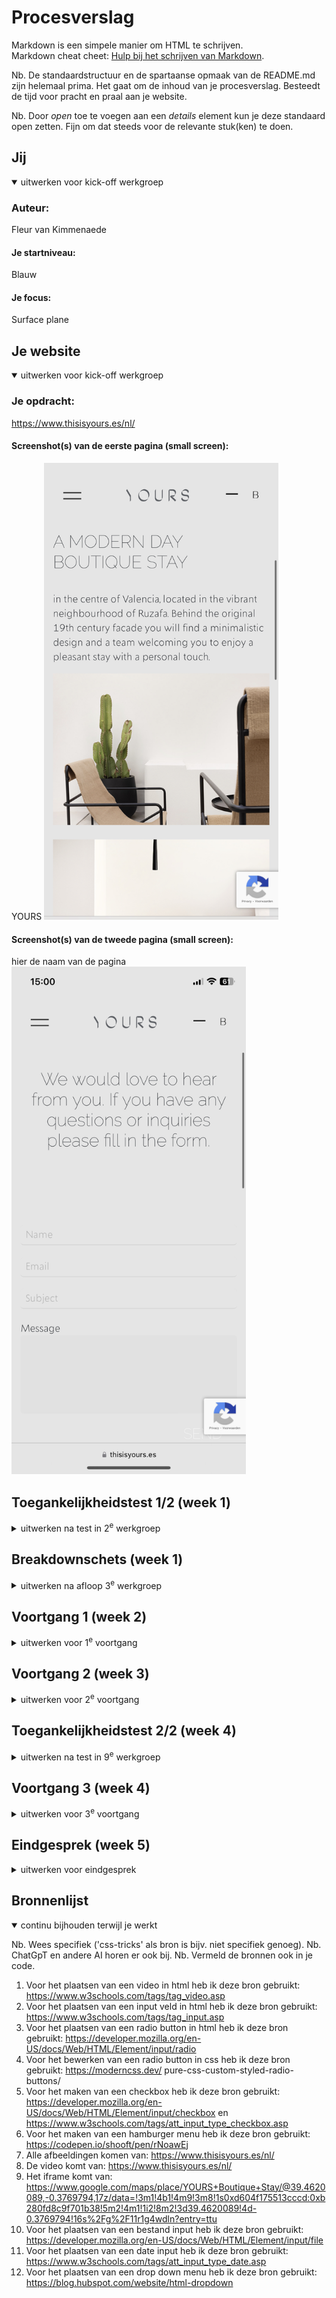 # Procesverslag
Markdown is een simpele manier om HTML te schrijven.  
Markdown cheat cheet: [Hulp bij het schrijven van Markdown](https://github.com/adam-p/markdown-here/wiki/Markdown-Cheatsheet).

Nb. De standaardstructuur en de spartaanse opmaak van de README.md zijn helemaal prima. Het gaat om de inhoud van je procesverslag. Besteedt de tijd voor pracht en praal aan je website.

Nb. Door *open* toe te voegen aan een *details* element kun je deze standaard open zetten. Fijn om dat steeds voor de relevante stuk(ken) te doen.





## Jij

<details open>
  <summary>uitwerken voor kick-off werkgroep</summary>

  ### Auteur:
  Fleur van Kimmenaede

  #### Je startniveau:
  Blauw

  #### Je focus:
  Surface plane
 
</details>





## Je website

<details open>
  <summary>uitwerken voor kick-off werkgroep</summary>

  ### Je opdracht:
  https://www.thisisyours.es/nl/ 

  #### Screenshot(s) van de eerste pagina (small screen): 
YOURS  <img src="readme-images/homepage.jpg" width="375px" alt="omschrijving van de 1e pagina">

  #### Screenshot(s) van de tweede pagina (small screen):
  hier de naam van de pagina  
  <img src="readme-images/contactpage.jpeg" width="375px" alt="omschrijving van de 2e pagina">
 
</details>



## Toegankelijkheidstest 1/2 (week 1)

<details>
  <summary>uitwerken na test in 2<sup>e</sup> werkgroep</summary>

  ### Bevindingen
  Lijst met je bevindingen die in de test naar voren kwamen:
  Tijdens het gebruik van de screenreader bij de website yours ben ik tot een aantal ontdekkingen gekomen.
  Er word geen h1 gebruikt op de website. Het logo boven aan de webiste staat niet in een h1. De screenreader 
  leest de naam van het hotel dus ook niet op. Als je door gaat naar het hamburger menu leest hij ook niet 
  voor dat dit een hamburger menu is. Hij verteld alleen dat het een venster menu is met een navigatie
  daarin. Als je door het hamburger menu heen tabt en de screenreader is bij het laatste list item gekomen, springt 
  hij over naar de content die op de pagina zelf staat. Dit kan je echter nog niet zien omdat het hamburger menu
  nog uitgeklapt is. Het is op dit moment dus niet duidelijk waar de screenreader het over heeft. Ook heeft
  de website op de homepage een video staan. Deze video bevat een autoplay. Je kan de video dus niet handmatig
  uitschakelen. De video blijft oneindig door gaan. Wat betreft de alt teksten ontbreken er veel dingen. 
  Vaak word er geen alt tekst genoteerd of een tekst die niet relevant is voor het beeld dat word getoond. 
  Als we op de contact pagina aankomen zijn er ook een aantal punten te benoemen. Buiten dat het formulier
  goed word voorgelezen door de screenreader is het onderwerp contrast niet helemaal goed overgekomen op
  de website. Er worden nauwlijks vormen of lijnen gebruikt waardoor het een onduidelijk formulier is. 
  Ook de send button bevat geen enkele styling van een button. Als laatste kwam ik bij de footer aan. Met de 
  links en teksten is niks mis. Alleen betreft de styling is het heel onduidelijk. Er worden allerlij links 
  geplaatst die niet lijken op een klikbare link. Ze kunnen inplaats daarvan social media buttons gebruiken.

</details>



## Breakdownschets (week 1)

<details>
  <summary>uitwerken na afloop 3<sup>e</sup> werkgroep</summary>

  ### de hele pagina: 
  <img src="readme-images/header.jpg" width="375px" alt="breakdown van de hele pagina">

  ### dynamisch deel (bijv menu): 
  <img src="readme-images/nav.jpg" width="375px" alt="breakdown van een dynamisch deel">


</details>





## Voortgang 1 (week 2)

<details>
  <summary>uitwerken voor 1<sup>e</sup> voortgang</summary>

  ### Stand van zaken
  Ik had in het begin een beetje moeite met de lessen. Buiten dat ik het leerzaam vond om meer
  over css te leren wilde ik eigenlijk gewoon beginnen met het maken van de website. Ik had zoveel
  zin om deze website te maken. Toen we dan ook een startschot kregen om te beginnen aan de website
  ben ik gelijk begonnen met het aanmaken van mijn pagina. Ik moest wel even 3x denken voordat ik
  weer door had hoe alles werkte aangezien het al weer een half jaar geleden was. Maar al snel had ik
  de flow weer te pakken. We kregen te horen dat voor de volgende les je eerste html pagina klaar moest
  zijn. Alle content moest erin staan. Vanaf daar zouden we beginnen met de css styling. Aangezien ik zo
  lekker bezig was in de lessen ben ik ook thuis aan de slag gegaan met mijn 2e html pagina. Ook deze
  heb ik gevuld met content. Op de eerste pagina stond niet zulke lastige conetent. Maar op de 2e pagina 
  ben ik bezig geweest met het maken van input velden. Ik wist nog van me vorige opdrachten hoe ik dit
  kon doen. Echter had ik toen geen styling gebruikt omdat ik geen idee had hoe het werkte. Ik hoop
  dat ik nu daar wel mee aan de slag kan. In de les had ik een link gemaakt om te switchen tussen
  de 2 pagina's. Het vormgeven hiervan ging echter iets minder goed. Ik wilde namelijk een bepaalde
  positie geven aan de link die niet geheel eenvoudig was. Gelukkig hadden we net een les gekregen over
  grids waardoor ik dat kon toepassen op het element. 

  <img src="readme-images/beginwebsite.JPG" width="375px" alt="foto dat ik werk aan website">


  ### Agenda voor meeting
  samen met je groepje opstellen

  Fleur: Ik wilde graag uitleg over een Iframe, invoervelden en classes. Ook wilde ik weten of mijn html goed geschreven    was.
  
  Stella: Zij wilde hulp bij Gitub en het positioneren van haar afbeeldingen.
  
  Kenza: Kenza had nog niks gemaakt en was er puur om van ons te leren.
  
  Bregtje: Bregtje wilde hulp bij het stylen vaan haar scrollbar en hoe je een hover plaatst.


  ### Verslag van meeting
  hier na afloop snel de uitkomsten van de meeting vastleggen

  - Het logo van je website moet worden geplaatst in de H1 van je site
  - Alle links die je plaatst in je website kunnen worden verwezen naar je andere pagina
  - Gebruik meer ruimte tussen je input velden
  - Maak een hamburger menu aan voor in de navigatie
  - Verander de Googlemaps afbeelding naar een Iframe
  - Je form is niet afgesloten
  - Je hebt nu 2 classes gemaakt voor elke html pagina, gebruik er maar 1
  - Je moet je html en css ordenen en groeperen
  - Zet in de body 30em neer, zo schaalt je website niet uit

</details>





## Voortgang 2 (week 3)

<details>
  <summary>uitwerken voor 2<sup>e</sup> voortgang</summary>

  ### Stand van zaken
  Deze week ben ik verder gegaan met de styling van mijn 2 pagina's. Ik heb mijn feedback aangepast na het voortgangsgesprek. Hierna kon ik mij verder richten op de nieuwe tools die wij hebben geleerd in de les. De les deze week ging over states en animaties. We kregen een opdracht om bepaalde annimaties te maken. Zelf wilde ik graag een annimatie hebben op mijn verzend knop onder het invoerformulier. Ik heb na de opdracht de leukste annimatie eruit gehaald en die nagemaakt in mijn website voor de submit knop. Ook heb ik een hover gemaakt op deze knop. Verder liep ik erg vast met het maken van een hamburger menu. Ik opende dlo en begon met het maken van de opdracht over een hamburger menu. Ik snapte wel wat alles betekende alleen ik snapte niet de volgorde hoe ik deze code kon schrijven. Ik heb de code toch maar genoteerd in mijn html en javascript alleen werkte het niet. Ik besloot dit even te parkeren tot we het voortgangsgesprek hadden en daar om hulp te vragen. Ik ben toen verder gegaan aan het stylen van de inputvelden. Ik kwam erachter dat je ook valid/invalid kon gebruiken om een goede feedback te leveren aan de gebruiker. Ook speelde ik wat met de border type/style. Hier door heb ik een super leuk effect gecreeerd waardoor het lijkst alsof de input velden in de website zijn gegraveerd. Ik ben hier super trots op.

  <img src="readme-images/hamburgermenu.png" width="375px" alt="hamburgermenu">
  <img src="readme-images/uitgeklapt.png" width="375px" alt="uitgeklapt hamburgermenu">
  <img src="readme-images/submitknop.png" width="375px" alt="uitomst submitknop">
  <img src="readme-images/annimatieknop.png" width="375px" alt="annimatie op knop">
  <img src="readme-images/checkbox1.JPG" width="375px" alt="uitomst checkbox">
  <img src="readme-images/checkbox2.JPG" width="375px" alt="uitomst checkbox">
  <img src="readme-images/checkbox3.JPG" width="375px" alt="uitomst checkbox">


  ### Agenda voor meeting
  samen met je groepje opstellen

  Fleur: Ik wilde graag hulp bij het javascript. Ik had de code geschreven maar hij deed het niet en ik zag niet wat er fout was. (bleek dat ik javascript verkeerd had geschreven tijdens het linken aan de html pagina.)

  Sanne: Zij wilde hulp bij Gitub en het positioneren van haar afbeeldingen en het stylen van content.

  Kenza: Kenza had nog niks gemaakt en was er puur om van ons te leren.

  Bregtje: Bregtje wilde hulp bij het stylen van bepaalde elementen.



  ### Verslag van meeting
  hier na afloop snel de uitkomsten van de meeting vastleggen

  - Javasript ook linken op de 2e html pagina
  - Hamburger menu aanmaken op de 2e pagina
  - Andere afbeeldingen zoeken voor het hamburger menu


</details>





## Toegankelijkheidstest 2/2 (week 4)

<details>
  <summary>uitwerken na test in 9<sup>e</sup> werkgroep</summary>

  ### Bevindingen
  Lijst met je bevindingen die in de test naar voren kwamen (geef ook aan wat er verbeterd is):
  Bij de tweede toegankelijkheidstest hebben we mijn eigen website getest. Als eerst begonnen we met de screenreader. Dit werkte eigenlijk perfect. Doormiddel van de alt teksten die ik had geschreven las de screenreader de juiste woorden voor. Zo las hij ook voor dat het hamburgermenu een hamburgermenu was. Bij de orginele website was dit niet het geval. Ik heb mijn logo in de H1 van mijn website geplaatst. Zo leest de screenreader de naam van mijn website voor. Dit was ook niet het geval bij de orginele website. Op de contact pagina werkt alles ook goed. Dit komt omdat ik een id heb gebruikt voor mijn labels. Ik heb de id de zelfde content gegeven als de label zodat de screenreader het thema van de input kan voorlezen. Wat betrerft het contrast van het formulier is er ook een hoop verbeterd. Op de orginele website worden er geen vormen en lijnen gebruikt waardoor het formulier niet overkomt als een input veld. Ik heb mij daarom extra gefocused op het stylen van het formulier. Ik heb duidelijke vormen en lijnen gebruikt waardoor het duidelijker is. Ook heb ik de button effecten gegeven waardoor het nog meer op een button lijkt in tegenstelling van de orginele website. Ik heb de footer ook aangepast. Ik heb geen gebruik gemaakt van teksten maar van icoons. Ik vind dat dit duidelijker en overzichtelijker oogt. Het icoon spreekt voor zichzelf en het doel is duidelijk. Door deze test ben ik erachter gekomen dat ik nog geen gebruik had gemaakt van een media query. Ik wist persoonlijk ook niet zo goed wat dit betekende dus ben ik wat research gaan doen. Al snel kwam ik er achter dat dit te maken had met een dark&light modus. Ik kon me nog herinderen dat we hier in de les een uitleg over hebben gekregen. Ik ben naar dlo gegeaan en ben door de powerpoints gaan zoeken. Ik vond toen een voorbeeld over dark&light modus. Ik ben hem na gaan maken in mijn eigen stijl en toen liep ik vast. De codes waren wel goed maar iets klopte er niet. Ik vroeg hulp aan een studente assistent en die vertelde mij dat ik geen root had. Ik had al mijn kleuren in de body aangesproken waardoor het dus niet werkten. Na dat hebben aangepast werkte de dark&light mode. 

</details>





## Voortgang 3 (week 4)

<details>
  <summary>uitwerken voor 3<sup>e</sup> voortgang</summary>

  ### Stand van zaken
  De laatste week is aangebroken. Ik ben al erg ver in het afronden van mijn website. Er zijn wel een paar puntjes die nog wat meer aandacht mogen krijgen. Zo wilde ik graag radio buttons en checkboxen maken in mijn formulier. Ik heb deze code zo vaak moeten schrijven dat ik hem nu kan dromen. De code schrijven ging me dan ook gemakkelijk af. Alleen was er een probleem met de styling in css. Elke keer als ik de radio button of checkbox wilde aanspreken in mijn css reageerde hij nergens op. Zelf dacht ik dat dit kwam doordat ik een styling had gezet op alle forms. Ik snapte alleen niet waarom het dan alsnog niet werkte als ik een div of span plaatste om het element. Ik ben serieus wel 6 uur bezig geweest met het zoeken van dit probleem. En wat blijkt.... Ik had in mijn form moeten aangeven dat ik bepaalde elementen erbuiten wilde houden. Dit heb ik gedaan door de code " form>input. Hierdoor zeg je eigenlijk alles dat in de form staat komt na de input. (zie foto) Nadat ik dit heb gedaan werkte het en was mijn website eindelijk af. 

  <img src="readme-images/nav.jpg" width="375px" alt="uitomst form input">
  <img src="readme-images/checkbox.png" width="375px" alt="uitomst checkbox">
  <img src="readme-images/radiobuttons.png" width="375px" alt="uitomst radio buttons">

  

  ### Agenda voor meeting
  samen met je groepje opstellen

  Fleur: Ik wilde graag hulp bij Gitub en het controleren van mijn codes.

  Sara: Zij wilde hulp bij invalid en valid

  Kenza: Kenza had nog niks gemaakt en was er puur om van ons te leren.

  Bregtje: Bregtje wilde hulp bij het stylen van bepaalde elementen.

  ### Verslag van meeting
  hier na afloop snel de uitkomsten van de meeting vastleggen

  - Voeg een video toe aan de home page
  - Schrijf uitgebreider je alt teksten
  - Je website is nog wat karig dus voeg nog wat extra inputvelden toe en speel daar mee
  

</details>





## Eindgesprek (week 5)

<details>
  <summary>uitwerken voor eindgesprek</summary>

  ### Je uitkomst - karakteristiek screenshots:
  <img src="readme-images/homepage1.png" width="375px" alt="uitkomst home pagina">
  <img src="readme-images/homepage2.png" width="375px" alt="uitkomst home pagina">
  <img src="readme-images/homepage3.png" width="375px" alt="uitkomst home pagina">
  <img src="readme-images/contactpage1.png" width="375px" alt="uitkomst contactpagina">
  <img src="readme-images/contactpage2.png" width="375px" alt="uitkomst contactpagina">
  <img src="readme-images/contactpage3.png" width="375px" alt="uitkomst contactpagina">
  


  ### Dit ging goed/Heb ik geleerd: 
 Ik heb echt dagen en nachten gewerkt aan mijn website. Ik vind coderen zo ontzettend lastig dat ik over de kleinste elementen al uren kan doen. Daarom gaat er bij mij ook zoveel tijd in zitten. Wat ik nu heb neer gezet ben ik echt heel erg trots op. De website lijkt bijna identhiek aan de orginele en dan ook nog is met verbeter punten. Ik kan begrijpen dat mijn website voor anderen wat karig overkomt aangezien ik niet zoveel content heb.Voor mij heb ik de lat hoog gelegt en heb ik dingen gemaakt waarvan ik 4 weken geleden niet eerder iets van wist. Ik heb mijn uiterste best gedaan om aan de slag te gaan met de styling. Ik heb bij dit vak geleerd wat voor eindeloze stylings opties er zijn met css. Ik heb me daarom ook daar het meest aan vast gehouden. Ik heb op gebied van css zoveel geleerd dat ik het ook gelijk heb gebruikt in de praktijk.



  ### Dit was lastig/Is niet gelukt:
  Tijdens het maken van een Iframe kreeg ik niet een optie om een alt tekst toe te voegen aan het Iframe. Op het moment dat ik er een screenrader over heen liet gaan zei die "kaart, kaart leeg" Dit komt omdat het frame in html leeg is en als je er op klikt je linkt naar de googlemaps vieuw. Ik heb geprobeerd een alt tekst er bij te schrijven maar ook dan las die voor kaar, kaart leeg. Toen heb ik een aria-label toegevoegd, maar ook dan zegt die kaart, kaart leeg. 

  <img src="readme-images/arialabel.png" width="375px" alt="arialabel">
  <img src="readme-images/altiframe.png" width="375px" alt="alt code">
</details>





## Bronnenlijst

<details open>
  <summary>continu bijhouden terwijl je werkt</summary>

  Nb. Wees specifiek ('css-tricks' als bron is bijv. niet specifiek genoeg). 
  Nb. ChatGpT en andere AI horen er ook bij.
  Nb. Vermeld de bronnen ook in je code.

  1. Voor het plaatsen van een video in html heb ik deze bron gebruikt: https://www.w3schools.com/tags/tag_video.asp 
  2. Voor het plaatsen van een input veld in html heb ik deze bron gebruikt: https://www.w3schools.com/tags/tag_input.asp
  3. Voor het plaatsen van een radio button in html heb ik deze bron gebruikt: https://developer.mozilla.org/en-US/docs/Web/HTML/Element/input/radio
  4. Voor het bewerken van een radio button in css heb ik deze bron gebruikt:  https://moderncss.dev/  pure-css-custom-styled-radio-buttons/ 
  5. Voor het maken van een checkbox heb ik deze bron gebruikt: https://developer.mozilla.org/en-US/docs/Web/HTML/Element/input/checkbox en https://www.w3schools.com/tags/att_input_type_checkbox.asp 
  6. Voor het maken van een hamburger menu heb ik deze bron gebruikt: https://codepen.io/shooft/pen/rNoawEj 
  7. Alle afbeeldingen komen van: https://www.thisisyours.es/nl/ 
  8. De video komt van: https://www.thisisyours.es/nl/ 
  9. Het iframe komt van: https://www.google.com/maps/place/YOURS+Boutique+Stay/@39.4620089,-0.3769794,17z/data=!3m1!4b1!4m9!3m8!1s0xd604f175513cccd:0xb280fd8c9f701b38!5m2!4m1!1i2!8m2!3d39.4620089!4d-0.3769794!16s%2Fg%2F11r1g4wdln?entry=ttu 
  10. Voor het plaatsen van een bestand input heb ik deze bron gebruikt: https://developer.mozilla.org/en-US/docs/Web/HTML/Element/input/file 
  11. Voor het plaatsen van een date input heb ik deze bron gebruikt: https://www.w3schools.com/tags/att_input_type_date.asp
  12. Voor het plaatsen van een drop down menu heb ik deze bron gebruikt: https://blog.hubspot.com/website/html-dropdown

</details>